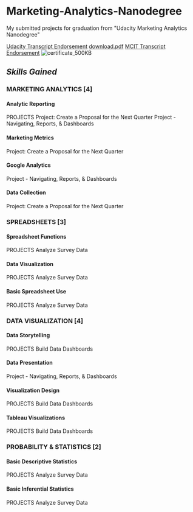 
# Marketing-Analytics-Nanodegree
 My submitted projects for graduation from "Udacity Marketing Analytics Nanodegree"
 
 [Udacity Transcript Endorsement](https://graduation.udacity.com/confirm/MUTY93J3)
 [download.pdf](https://github.com/Mostafa-At-GitHub/Udacity-Marketing-Analytics-Nanodegree_-_MyProjects/files/6290176/download.pdf)
 [MCIT Transcript Endorsement](http://techleaders.eg/Learner/13-29655/certificate.html)
 ![certificate_500KB](https://user-images.githubusercontent.com/77938921/114275462-2fbb3000-9a2b-11eb-85c1-5ecbeaec2a60.jpg)
 
## _Skills Gained_
### MARKETING ANALYTICS [4]
#### Analytic Reporting
PROJECTS Project: Create a Proposal for the Next Quarter
Project - Navigating, Reports, & Dashboards
#### Marketing Metrics
Project: Create a Proposal for the Next Quarter
#### Google Analytics
Project - Navigating, Reports, & Dashboards
#### Data Collection
Project: Create a Proposal for the Next Quarter
### SPREADSHEETS [3]
#### Spreadsheet Functions
PROJECTS Analyze Survey Data
#### Data Visualization
PROJECTS Analyze Survey Data
#### Basic Spreadsheet Use
PROJECTS Analyze Survey Data
### DATA VISUALIZATION [4]
#### Data Storytelling
PROJECTS Build Data Dashboards
#### Data Presentation
Project - Navigating, Reports, & Dashboards
#### Visualization Design
PROJECTS Build Data Dashboards
#### Tableau Visualizations
PROJECTS Build Data Dashboards
### PROBABILITY & STATISTICS [2]
#### Basic Descriptive Statistics
PROJECTS Analyze Survey Data
#### Basic Inferential Statistics
PROJECTS Analyze Survey Data

